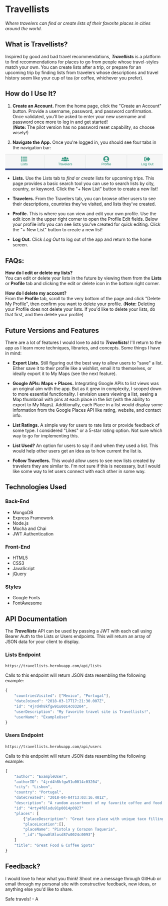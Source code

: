 # Travellists
_Where travelers can find or create lists of their favorite places in cities around the world._

## What is Travellists?
Inspired by good and bad travel recommendations, **_Travellists_** is a platform to find recommendations for places to go from people whose travel-styles match your own. You can create lists after a trip, or prepare for an upcoming trip by finding lists from travelers whose descriptions and travel history seem like your cup of tea (or coffee, whichever you prefer). 

## How do I Use It?
1. **Create an Account.** From the home page, click the "Create an Account" button. Provide a username, password, and password confirmation. Once validated, you'll be asked to enter your new username and password once more to log in and get started!  
  (**Note:** The pilot version has no password reset capability, so choose wisely!)

2. **Navigate the App.** Once you're logged in, you should see four tabs in the navigation bar:

![Navigation Bar](/public/Assets/screenshot_nav.png?raw=true "Navigation Bar")

* **Lists.** Use the Lists tab to _find_ or _create_ lists for upcoming trips. This page provides a basic search tool you can use to search lists by city, country, or keyword. Click the "+ New List" button to create a new list!  
  
* **Travelers.** From the Travelers tab, you can browse other users to see their descriptions, countries they've visited, and lists they've created.  
  
* **Profile.** This is where you can view and edit your own profile. Use the edit icon in the upper right corner to open the Profile Edit fields. Below your profile info you can see lists you've created for quick editing. Click the "+ New List" button to create a new list!  
  
* **Log Out.** Click _Log Out_ to log out of the app and return to the home screen.  
	
## FAQs:
**How do I edit or delete my lists?**  
You can edit or delete your lists in the future by viewing them from the **Lists** or **Profile** tab and clicking the edit or delete icon in the bottom right corner.  
  
**How do I delete my account?**  
From the **Profile** tab, scroll to the very bottom of the page and click "Delete My Profile", then confirm you want to delete your profile. (**Note:** Deleting your Profile does not delete your lists. If you'd like to delete your lists, do that first, and then delete your profile)  

## Future Versions and Features
There are a lot of features I would love to add to **_Travellists_**! I'll return to the app as I learn more techniques, libraries, and concepts. Some things I have in mind:
* **Export Lists.** Still figuring out the best way to allow users to "save" a list. Either save it to their profile like a wishlist, email it to themselves, or ideally export it to My Maps (see the next feature).
  
* **Google APIs: Maps + Places.** Integrating Google APIs to list views was an original aim with the app. But as it grew in complexity, I scoped down to more essential functionality. I envision users viewing a list, seeing a Map thumbnail with pins at each place in the list (with the ability to export to My Maps). Additionally, each Place in a list would display some information from the Google Places API like rating, website, and contact info.
  
* **List Ratings.** A simple way for users to rate lists or provide feedback of some type. I considered "Likes" or a 5-star rating option. Not sure which way to go for implementing this.
  
* **List Used?** An option for users to say if and when they used a list. This would help other users get an idea as to how current the list is.
  
* **Follow Travellers.** This would allow users to see new lists created by travelers they are similar to. I'm not sure if this is necessary, but I would like some way to let users connect with each other in some way.

## Technologies Used

### Back-End
  * MongoDB
  * Express Framework  
  * Node.js
  * Mocha and Chai
  * JWT Authentication

### Front-End
  * HTML5
  * CSS3
  * JavaScript
  * jQuery

### Styles
  * Google Fonts
  * FontAwesome

## API Documentation
The **_Travellists_** API can be used by passing a JWT with each call using Bearer Auth to the Lists or Users endpoints. This will return an array of JSON data for your client to display.

### Lists Endpoint
`https://travellists.herokuapp.com/api/lists`

Calls to this endpoint will return JSON data resembling the following example:

```javascript
{
	"countriesVisited": ["Mexico", "Portugal"],
	"dateJoined": "2018-03-17T17:21:30.007Z",
	"id": "4jrd4h8kfgw91u0014c03204",
	"userDescription": "My favorite travel site is Travellists!",
	"userName": "ExampleUser"
}
```

### Users Endpoint
`https://travellists.herokuapp.com/api/users`

Calls to this endpoint will return JSON data resembling the following example:

```javascript
{
	"author": "ExampleUser",
	"authorID": "4jrd4h8kfgw91u0014c03204",
	"city": "Lisbon",
	"country": "Portugal",
	"dateCreated": "2018-04-04T13:03:16.401Z",
	"description": "A random assortment of my favorite coffee and food spots in Lisbon!",
	"id": "4rty4f8lodu91p0014p0927"
	"places": [
		{"placeDescription": "Great taco place with unique taco fillings and a cool atmosphere. A perfect spot to take a break from walking up and down the hills of Lisbon. The music is great, too!",
		"placeLocation":[],
		"placeName": "Pistola y Corazon Taqueria",
		"_id":"5pow0l8losd87u0024c0093"}
	]
	"title": "Great Food & Coffee Spots"
}
```

## Feedback?
I would love to hear what you think! Shoot me a message through GitHub or email through my personal site with constructive feedback, new ideas, or anything else you'd like to share. 

Safe travels! - A
